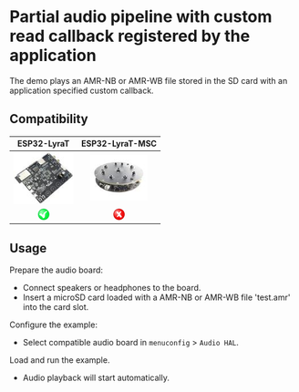 # Partial audio pipeline with custom read callback registered by the application

The demo plays an AMR-NB or AMR-WB file stored in the SD card with an application specified custom callback. 

## Compatibility

| ESP32-LyraT | ESP32-LyraT-MSC |
|:-----------:|:---------------:|
| [![alt text](../../../docs/_static/esp32-lyrat-v4.2-side-small.jpg "ESP32-LyraT")](https://docs.espressif.com/projects/esp-adf/en/latest/get-started/get-started-esp32-lyrat.html) | [![alt text](../../../docs/_static/esp32-lyratd-msc-v2.2-small.jpg "ESP32-LyraTD-MSC")](https://docs.espressif.com/projects/esp-adf/en/latest/get-started/get-started-esp32-lyratd-msc.html) |
| ![alt text](../../../docs/_static/yes-button.png "Compatible") | ![alt text](../../../docs/_static/no-button.png "Not Compatible") |

## Usage

Prepare the audio board:

- Connect speakers or headphones to the board. 
- Insert a microSD card loaded with a AMR-NB or AMR-WB file 'test.amr' into the card slot.

Configure the example:

- Select compatible audio board in `menuconfig` > `Audio HAL`.

Load and run the example.

- Audio playback will start automatically.

